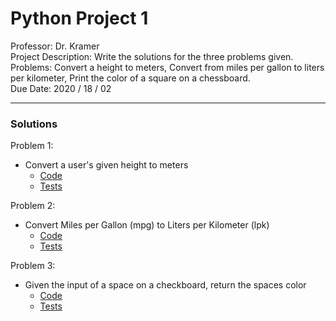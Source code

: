 # Python Project 1

Professor: Dr. Kramer \
Project Description: Write the solutions for the three problems given. \
Problems: Convert a height to meters, Convert from miles per gallon to liters per kilometer, Print the color of a square on a chessboard. \
Due Date: 2020 / 18 / 02

---

### Solutions

Problem 1:

- Convert a user's given height to meters
	- [Code](./BadrChoubai_S_01__01.py)
	- [Tests](./tests/)

Problem 2:

- Convert Miles per Gallon (mpg) to Liters per Kilometer (lpk)
	- [Code](/BadrChoubai_S_01__02.py)
	- [Tests](./tests/)

Problem 3:

- Given the input of a space on a checkboard, return the spaces color
	- [Code](/BadrChoubai_S_01__03.py)
	- [Tests](./tests/)
